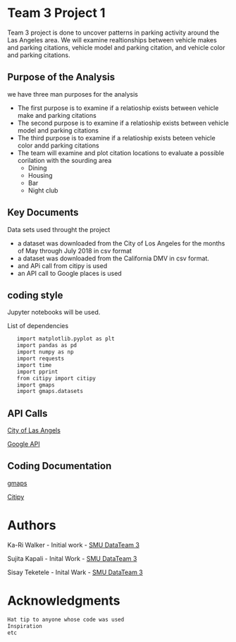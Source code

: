 # Team 3 Project 1

Team 3 project is done to uncover patterns in parking activity around the Las Angeles area. We will examine realtionships between vehicle makes and parking citations, vehicle model and parking citation, and vehicle color and parking citations.

## Purpose of the Analysis

we have three man purposes for the analysis

* The first purpose is to examine if a relatioship exists between vehicle make and parking citations
* The second purpose is to examine if a relatioship exists between vehicle model and parking citations
* The third purpose is to examine if a relatioship exists beteen vehicle color andd parking citations
* The team will examine and plot citation locations to evaluate a possible corilation with the sourding area
    * Dining
    * Housing
    * Bar
    * Night club

## Key Documents

Data sets used throught the project

* a dataset was downloaded from the City of Los Angeles for the months of May through July 2018 in csv format
* a dataset was downloaded from the California DMV in csv format.
* and APi call from citipy is used
* an API call to Google places is used

## coding style

Jupyter notebooks will be used. 

List of dependencies
```sh
   import matplotlib.pyplot as plt
   import pandas as pd
   import numpy as np
   import requests
   import time
   import pprint
   from citipy import citipy
   import gmaps
   import gmaps.datasets
```
## API Calls

[City of Las Angels](https://data.lacity.org/resource/8yfh-4gug.json)

[Google API](https://developers.google.com/places/web-service/search)

## Coding Documentation
[gmaps](https://jupyter-gmaps.readthedocs.io/en/latest/tutorial.html)

[Citipy](https://github.com/wingchen/citipy)

# Authors

Ka-Ri Walker - Initial work - [SMU DataTeam 3](https://github.com/ButtonWalker)

Sujita Kapali - Inital Work - [SMU DataTeam 3](https://github.com/SujiKap)

Sisay Teketele - Inital Wark - [SMU DataTeam 3](https://github.com/sisayyt)

# Acknowledgments

```sh
Hat tip to anyone whose code was used
Inspiration
etc
```
